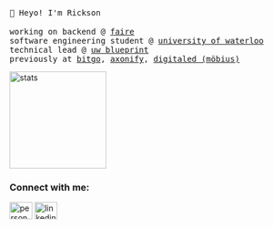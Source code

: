 <samp> 👋 Heyo! I'm Rickson </samp>
<br></br>
<samp>
  working on backend @ [faire](https://www.faire.com/)
  <br>
  software engineering student @ [university of waterloo](https://uwaterloo.ca/future-students/programs/software-engineering)
  <br>
  technical lead @ [uw blueprint](https://uwblueprint.org/)
  <br>
  previously at [bitgo](https://www.bitgo.com/), [axonify](https://axonify.com/), [digitaled (möbius)](https://www.digitaled.com/)
</samp>

<div>
<img height="170" src="https://github-readme-stats.vercel.app/api?username=MatoPlus&count_private=true&include_all_commits=true&theme=onedark" alt="stats" />
</div>

<h3 align="left">Connect with me:</h3>
<p align="left">
<a href="https://rixinyang.me" target="blank"><img align="center" src="https://cdn.jsdelivr.net/npm/simple-icons@5.12.0/icons/aboutdotme.svg" alt="personal-site" height="30" width="40" /></a>
<a href="https://linkedin.com/in/rixinyang" target="blank"><img align="center" src="https://cdn.jsdelivr.net/npm/simple-icons@3.0.1/icons/linkedin.svg" alt="linkedin" height="30" width="40"/></a>
</p>
